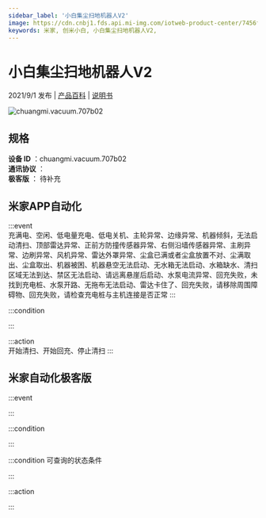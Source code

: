 ```yaml
---
sidebar_label: '小白集尘扫地机器人V2'
image: https://cdn.cnbj1.fds.api.mi-img.com/iotweb-product-center/7456f7813e50becab08719c474d64a63_1622172738762.png?GalaxyAccessKeyId=AKVGLQWBOVIRQ3XLEW&Expires=9223372036854775807&Signature=IWUC7VNR9NVGqB0WTCdhX3fCDlc=
keywords: 米家, 创米小白, 小白集尘扫地机器人V2, 
---
```

# 小白集尘扫地机器人V2

2021/9/1 发布 | [产品百科](https://home.mi.com/webapp/content/baike/product/index.html?model=chuangmi.vacuum.707b02/) | [说明书](https://home.mi.com/views/introduction.html?model=chuangmi.vacuum.707b02&region=cn)

![chuangmi.vacuum.707b02](https://cdn.cnbj1.fds.api.mi-img.com/iotweb-product-center/7456f7813e50becab08719c474d64a63_1622172738762.png?GalaxyAccessKeyId=AKVGLQWBOVIRQ3XLEW&Expires=9223372036854775807&Signature=IWUC7VNR9NVGqB0WTCdhX3fCDlc=)

## 规格  
> 
**设备 ID** ：chuangmi.vacuum.707b02  
**通讯协议** ：  
**极客版**  ： 待补充 


## 米家APP自动化  

:::event  
充满电、空闲、低电量充电、低电关机、主轮异常、边缘异常、机器倾斜，无法启动清扫、顶部雷达异常、正前方防撞传感器异常、右侧沿墙传感器异常、主刷异常、边刷异常、风机异常、雷达外罩异常、尘盒已满或者尘盒放置不对、尘满取出、尘盒取出、机器被困、机器悬空无法启动、无水箱无法启动、水箱缺水、清扫区域无法到达、禁区无法启动、请远离悬崖后启动、水泵电流异常、回充失败，未找到充电桩、水泵开路、无拖布无法启动、雷达卡住了、回充失败，请移除周围障碍物、回充失败，请检查充电桩与主机连接是否正常
:::

:::condition  

:::

:::action   
开始清扫、开始回充、停止清扫
:::

## 米家自动化极客版  

:::event  

:::

:::condition  

:::

:::condition 可查询的状态条件  

:::

:::action  

:::

        
